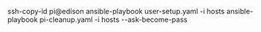 ssh-copy-id pi@edison
ansible-playbook user-setup.yaml -i hosts
ansible-playbook pi-cleanup.yaml -i hosts --ask-become-pass
